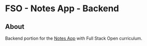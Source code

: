 # FSO - Notes App - Backend

## About
Backend portion for the <a href="https://github.com/thejoshyee/fullstackopen-2022/tree/main/notes-app">Notes App</a> with Full Stack Open curriculum. 
